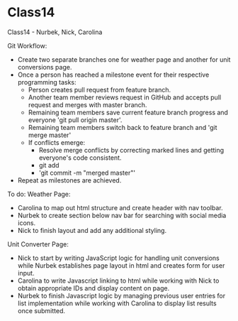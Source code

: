 # Class14
Class14 - Nurbek, Nick, Carolina

Git Workflow:
- Create two separate branches one for weather page and another for unit conversions page.
- Once a person has reached a milestone event for their respective programming tasks:
  - Person creates pull request from feature branch.
  - Another team member reviews request in GitHub and accepts pull request and merges with master branch.
  - Remaining team members save current feature branch progress and everyone 'git pull origin master'.
  - Remaining team members switch back to feature branch and 'git merge master'
  - If conflicts emerge:
    - Resolve merge conflicts by correcting marked lines and getting everyone's code consistent.
    - git add <affected files>
    - 'git commit -m "merged master"'
- Repeat as milestones are achieved.

To do:
Weather Page:
- Carolina to map out html structure and create header with nav toolbar.
- Nurbek to create section below nav bar for searching with social media icons.
- Nick to finish layout and add any additional styling.

Unit Converter Page:
- Nick to start by writing JavaScript logic for handling unit conversions while Nurbek establishes page layout in html and creates form for user input.
- Carolina to write Javascript linking to html while working with Nick to obtain appropriate IDs and display content on page.
- Nurbek to finish Javascript logic by managing previous user entries for list implementation while working with Carolina to display list results once submitted.
